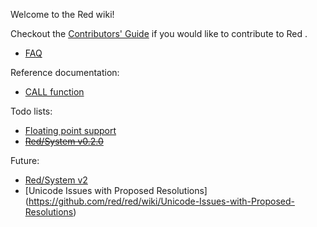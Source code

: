 Welcome to the Red wiki!

Checkout the [Contributors' Guide](https://github.com/red/red/wiki/Contributor-Guidelines) if you would like to contribute to Red .

* [FAQ](https://github.com/red/red/wiki/FAQ)

Reference documentation:
* [CALL function](https://github.com/red/red/wiki/Reference-Call)

Todo lists:
* [Floating point support](https://github.com/red/red/wiki/Red-floating-point-support)
* <strike>[Red/System v0.2.0](https://github.com/dockimbel/Red/wiki/Red-System-v0.2.0-todo-list)</strike>

Future:
* [Red/System v2](https://github.com/dockimbel/Red/wiki/Red-System-v2-Wish-List)
* [Unicode Issues with Proposed Resolutions] (https://github.com/red/red/wiki/Unicode-Issues-with-Proposed-Resolutions)